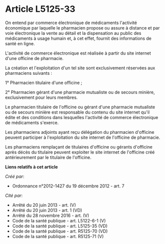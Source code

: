 # Article L5125-33

On entend par commerce électronique de médicaments l'activité économique par laquelle le pharmacien propose ou assure à
distance et par voie électronique la vente au détail et la dispensation au public des médicaments à usage humain et, à cet
effet, fournit des informations de santé en ligne.

L'activité de commerce électronique est réalisée à partir du site internet d'une officine de pharmacie.

La création et l'exploitation d'un tel site sont exclusivement réservées aux pharmaciens suivants :

1° Pharmacien titulaire d'une officine ;

2° Pharmacien gérant d'une pharmacie mutualiste ou de secours minière, exclusivement pour leurs membres.

Le pharmacien titulaire de l'officine ou gérant d'une pharmacie mutualiste ou de secours minière est responsable du contenu
du site internet qu'il édite et des conditions dans lesquelles l'activité de commerce électronique de médicaments s'exerce.

Les pharmaciens adjoints ayant reçu délégation du pharmacien d'officine peuvent participer à l'exploitation du site internet
de l'officine de pharmacie.

Les pharmaciens remplaçant de titulaires d'officine ou gérants d'officine après décès du titulaire peuvent exploiter le site
internet de l'officine créé antérieurement par le titulaire de l'officine.

**Liens relatifs à cet article**

_Créé par_:

  - Ordonnance n°2012-1427 du 19 décembre 2012 - art. 7

_Cité par_:

  - Arrêté du 20 juin 2013 - art. (V)
  - Arrêté du 20 juin 2013 - art. 1 (VD)
  - Arrêté du 28 novembre 2016 - art. (V)
  - Code de la santé publique - art. L5122-6-1 (V)
  - Code de la santé publique - art. L5125-35 (VD)
  - Code de la santé publique - art. R5125-70 (VD)
  - Code de la santé publique - art. R5125-71 (V)
